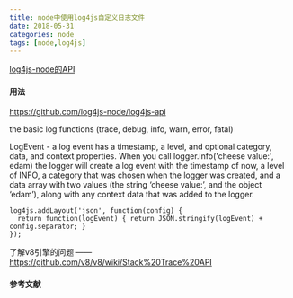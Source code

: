 ```yaml
---
title: node中使用log4js自定义日志文件
date: 2018-05-31
categories: node
tags: [node,log4js]
---
```


[log4js-node的API](https://log4js-node.github.io/log4js-node/layouts.html)
[]()

<!--more-->


#### 用法
https://github.com/log4js-node/log4js-api

the basic log functions (trace, debug, info, warn, error, fatal)



LogEvent - a log event has a timestamp, a level, and optional category, data, and context properties. When you call logger.info('cheese value:', edam) the logger will create a log event with the timestamp of now, a level of INFO, a category that was chosen when the logger was created, and a data array with two values (the string ‘cheese value:’, and the object ‘edam’), along with any context data that was added to the logger.


```
log4js.addLayout('json', function(config) {
  return function(logEvent) { return JSON.stringify(logEvent) + config.separator; }
});
```
了解v8引擎的问题 —— https://github.com/v8/v8/wiki/Stack%20Trace%20API

#### 









#### 参考文献

[]()